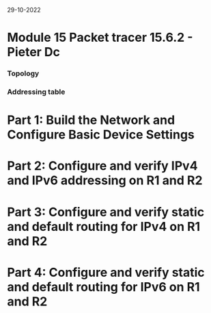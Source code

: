 29-10-2022

# Module 15 Packet tracer 15.6.2 - Pieter Dc

### Topology

### Addressing table

# Part 1: Build the Network and Configure Basic Device Settings

# Part 2: Configure and verify IPv4 and IPv6 addressing on R1 and R2

# Part 3: Configure and verify static and default routing for IPv4 on R1 and R2

# Part 4: Configure and verify static and default routing for IPv6 on R1 and R2



